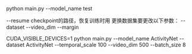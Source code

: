 
python main.py --model_name test

--resume checkpoint的路径，恢复训练时用
更换数据集要更改以下参数：
--dataset
--video_dim
--margin

CUDA_VISIBLE_DEVICES=1 python main.py --model_name ActivityNet --dataset ActivityNet --temporal_scale 100 --video_dim 500 --batch_size 8